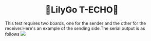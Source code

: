 <h1 align = "center">🌟LilyGo T-ECHO🌟</h1>

This test requires two boards, one for the sender and the other for the receiver.Here's an example of the sending side.The serial output is as follows
![](../../../image/lora_tx.png)